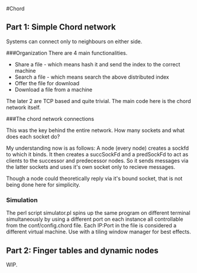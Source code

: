 #Chord

## Part 1: Simple Chord network

Systems can connect only to neighbours on either side.

###Organization
There are 4 main functionalities.

* Share a file - which means hash it and send the index to the correct machine
* Search a file - which means search the above distributed index
* Offer the file for download
* Download a file from a machine

The later 2 are TCP based and quite trivial. The main code here is the chord network itself.

###The chord network connections

This was the key behind the entire network. How many sockets and what does each socket do?

My understanding now is as follows:
A node (every node) creates a sockfd to which it binds. It then creates a succSockFd and a predSockFd to act as clients to the successor and predecessor nodes. So it sends messages via the latter sockets and uses it's own socket only to recieve messages.

Though a node could theoretically reply via it's bound socket, that is not being done here for simplicity.


### Simulation

The perl script simulator.pl spins up the same program on different terminal simultaneously by using a different port on each instance all controllable from the conf/config.chord file. Each IP:Port in the file is considered a different virtual machine. Use with a tiling window manager for best effects. 

## Part 2: Finger tables and dynamic nodes 
WIP.
